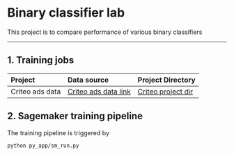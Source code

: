 # Binary classifier lab

This project is to compare performance of various binary classifiers

---

## 1. Training jobs

|Project|Data source|Project Directory|
|:---|:---|:---|
|Criteo ads data|[Criteo ads data link]|[Criteo project dir]|

[Criteo ads data link]: http://labs.criteo.com/2014/02/kaggle-display-advertising-challenge-dataset/
[Criteo project dir]: py_app/criteo_ads_data

## 2. Sagemaker training pipeline

The training pipeline is triggered by
```shell script
python py_app/sm_run.py
```